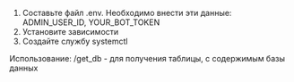 1. Составьте файл .env. Необходимо внести эти данные: ADMIN_USER_ID, YOUR_BOT_TOKEN
2. Установите зависимости 
3. Создайте службу systemctl 


Использование:
/get_db - для получения таблицы, с содержимым базы данных
